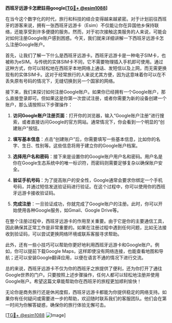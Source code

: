 **西班牙远游卡怎麽註冊google[[TG💪+ @esim1088](https://t.me/s/esim1088)]**

在当今这个数字化的时代，旅行和科技的结合变得越来越紧密。对于计划前往西班牙的游客来说，拥有一张西班牙远游卡（Esim）不仅能让你在异国他乡保持联络，还能享受到许多便捷的服务。然而，对于初次接触这类服务的人来说，可能会对如何注册Google账户感到困惑。今天，我们就来详细讲解一下西班牙远游卡怎么注册Google账户。

首先，让我们了解一下什么是西班牙远游卡。西班牙远游卡是一种电子SIM卡，也被称为eSIM。与传统的实体SIM卡不同，它不需要物理插入手机即可使用。通过这种方式，你可以轻松地在西班牙本地网络上通话、发短信以及上网，而无需更换现有的实体SIM卡。这对于经常旅行的人来说尤其方便，因为这意味着你可以在不丢失原有号码的情况下，无缝切换到另一个国家的网络。

接下来，我们来探讨如何注册Google账户。如果你已经拥有一个Google账户，那么直接登录即可。但如果这是你第一次尝试注册，或者你需要为新的设备创建一个账户，那么请按照以下步骤操作：

1. **访问Google账户注册页面**：打开你的浏览器，输入“Google账户注册”进行搜索，或者直接访问Google的官方网站。通常情况下，你会看到一个明显的“创建账户”按钮。

2. **填写基本信息**：点击“创建账户”后，你需要填写一些基本信息，比如你的名字、生日、性别等。这些信息将用于建立你的Google账户档案。

3. **选择用户名和密码**：接下来是设置你的Google账户用户名和密码。用户名是你在Google生态系统中的唯一标识符，而密码则需要足够复杂以确保账户安全。

4. **验证手机号码**：为了提高账户的安全性，Google通常会要求你绑定一个手机号码，并通过短信发送验证码进行验证。在这个过程中，你可以使用你的西班牙远游卡接收验证码。

5. **完成注册**：一旦验证成功，你就完成了Google账户的注册。此时，你可以开始使用各种Google服务，如Gmail、Google Drive等。

在整个注册过程中，西班牙远游卡的作用至关重要。由于它是你的主要通信工具，因此确保其正常工作是非常重要的。如果在注册过程中遇到任何问题，比如无法接收到验证码，可以尝试更换网络环境或联系客服寻求帮助。

此外，还有一些小技巧可以帮助你更好地利用西班牙远游卡和Google账户。例如，你可以提前下载Google Maps，这样即使没有网络连接，也能查看地图和导航；还可以安装Google翻译应用，以便在语言不通的情况下进行交流。

总的来说，西班牙远游卡不仅为你的西班牙之旅提供了便利，还为你打开了通往Google世界的门户。只要按照上述步骤操作，任何人都可以轻松地注册并使用Google账户。希望这篇文章能帮助你在西班牙的旅程更加顺利愉快！

无论你是商务旅行还是休闲度假，西班牙远游卡都能为你提供稳定的网络支持。如果你有任何疑问或需要进一步的帮助，欢迎随时联系我们的客服团队。他们会在第一时间为你解答疑惑，确保你的旅行体验无懈可击。

[[TG💪+ @esim1088](https://t.me/s/esim1088) ![Image](https://i.postimg.cc/4NQfJmqS/Snipaste-2025-05-13-00-14-12.png)]